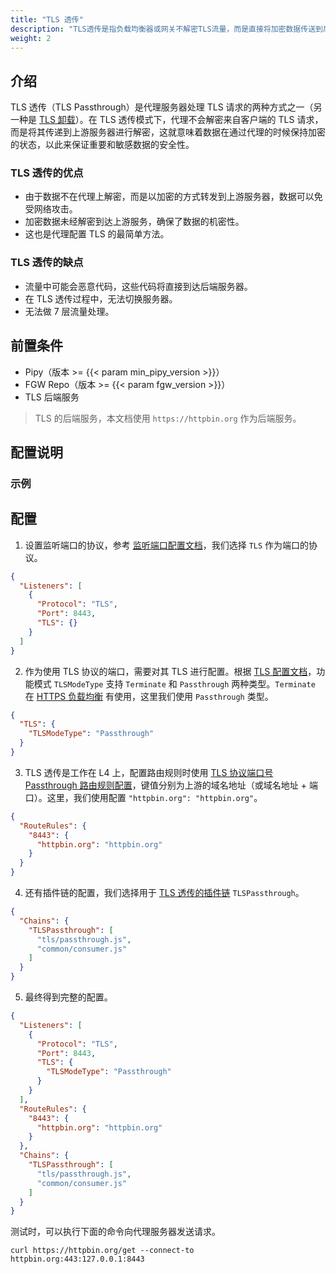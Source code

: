 ```yaml
---
title: "TLS 透传"
description: "TLS透传是指负载均衡器或网关不解密TLS流量，而是直接将加密数据传送到后端服务器，由后端服务器进行解密和处理。"
weight: 2
---
```


## 介绍

TLS 透传（TLS Passthrough）是代理服务器处理 TLS 请求的两种方式之一（另一种是 [TLS 卸载](/features/tls/termination/)）。在 TLS 透传模式下，代理不会解密来自客户端的 TLS 请求，而是将其传递到上游服务器进行解密，这就意味着数据在通过代理的时候保持加密的状态，以此来保证重要和敏感数据的安全性。

### TLS 透传的优点

* 由于数据不在代理上解密，而是以加密的方式转发到上游服务器，数据可以免受网络攻击。
* 加密数据未经解密到达上游服务，确保了数据的机密性。
* 这也是代理配置 TLS 的最简单方法。

### TLS 透传的缺点

  * 流量中可能会恶意代码，这些代码将直接到达后端服务器。
  * 在 TLS 透传过程中，无法切换服务器。
  * 无法做 7 层流量处理。

## 前置条件

- Pipy（版本 >= {{< param min_pipy_version >}}）
- FGW Repo（版本 >= {{< param fgw_version >}}）
- TLS 后端服务

> TLS 的后端服务，本文档使用 `https://httpbin.org` 作为后端服务。

## 配置说明

### 示例

## 配置

1. 设置监听端口的协议，参考 [监听端口配置文档](/reference/configuration/#2-监听端口配置listeners)，我们选择 `TLS` 作为端口的协议。

```json
{
  "Listeners": [
    {
      "Protocol": "TLS",
      "Port": 8443,
      "TLS": {}
    }
  ]
}
```

2. 作为使用 TLS 协议的端口，需要对其 TLS 进行配置。根据 [TLS 配置文档](/reference/configuration/#22-tls)，功能模式 `TLSModeType` 支持 `Terminate` 和 `Passthrough` 两种类型。`Terminate` 在 [HTTPS 负载均衡](/features/tls/termination/) 有使用，这里我们使用 `Passthrough` 类型。

```json
{
  "TLS": {
    "TLSModeType": "Passthrough"
  }
}
```

3. TLS 透传是工作在 L4 上，配置路由规则时使用 [TLS 协议端口号 Passthrough 路由规则配置](/reference/configuration/#33-端口号配置protocol-tls-tlsmodetype-passthrough-的配置格式)，键值分别为上游的域名地址（或域名地址 + 端口）。这里，我们使用配置 `"httpbin.org": "httpbin.org"`。

```json
{
  "RouteRules": {
    "8443": {
      "httpbin.org": "httpbin.org"
    }
  }
}
```

4. 还有插件链的配置，我们选择用于 [TLS 透传的插件链](/reference/plugin/#tls-透传) `TLSPassthrough`。

```json
{
  "Chains": {
    "TLSPassthrough": [
      "tls/passthrough.js",
      "common/consumer.js"
    ]
  }
}
```

5. 最终得到完整的配置。

```json
{
  "Listeners": [
    {
      "Protocol": "TLS",
      "Port": 8443,
      "TLS": {
        "TLSModeType": "Passthrough"
      }
    }
  ],
  "RouteRules": {
    "8443": {
      "httpbin.org": "httpbin.org"
    }
  },
  "Chains": {
    "TLSPassthrough": [
      "tls/passthrough.js",
      "common/consumer.js"
    ]
  }
}

```

测试时，可以执行下面的命令向代理服务器发送请求。

```shell
curl https://httpbin.org/get --connect-to httpbin.org:443:127.0.0.1:8443
```
